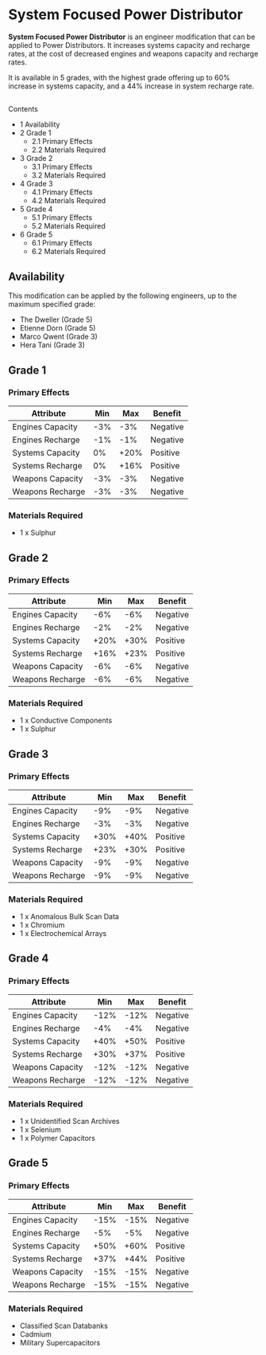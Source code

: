 # System Focused Power Distributor
**System Focused Power Distributor** is an engineer modification that can be applied to Power Distributors. It increases systems capacity and recharge rates, at the cost of decreased engines and weapons capacity and recharge rates.

It is available in 5 grades, with the highest grade offering up to 60% increase in systems capacity, and a 44% increase in system recharge rate.

## 

Contents

- 1 Availability
- 2 Grade 1
    - 2.1 Primary Effects
    - 2.2 Materials Required
- 3 Grade 2
    - 3.1 Primary Effects
    - 3.2 Materials Required
- 4 Grade 3
    - 4.1 Primary Effects
    - 4.2 Materials Required
- 5 Grade 4
    - 5.1 Primary Effects
    - 5.2 Materials Required
- 6 Grade 5
    - 6.1 Primary Effects
    - 6.2 Materials Required

## Availability

This modification can be applied by the following engineers, up to the maximum specified grade:

- The Dweller (Grade 5)
- Etienne Dorn (Grade 5)
- Marco Qwent (Grade 3)
- Hera Tani (Grade 3)

## Grade 1

### Primary Effects

| Attribute | Min | Max | Benefit |
| --- | --- | --- | --- |
| Engines Capacity | -3% | -3% | Negative |
| Engines Recharge | -1% | -1% | Negative |
| Systems Capacity | 0% | +20% | Positive |
| Systems Recharge | 0% | +16% | Positive |
| Weapons Capacity | -3% | -3% | Negative |
| Weapons Recharge | -3% | -3% | Negative |

### Materials Required

- 1 x Sulphur

## Grade 2

### Primary Effects

| Attribute | Min | Max | Benefit |
| --- | --- | --- | --- |
| Engines Capacity | -6% | -6% | Negative |
| Engines Recharge | -2% | -2% | Negative |
| Systems Capacity | +20% | +30% | Positive |
| Systems Recharge | +16% | +23% | Positive |
| Weapons Capacity | -6% | -6% | Negative |
| Weapons Recharge | -6% | -6% | Negative |

### Materials Required

- 1 x Conductive Components
- 1 x Sulphur

## Grade 3

### Primary Effects

| Attribute | Min | Max | Benefit |
| --- | --- | --- | --- |
| Engines Capacity | -9% | -9% | Negative |
| Engines Recharge | -3% | -3% | Negative |
| Systems Capacity | +30% | +40% | Positive |
| Systems Recharge | +23% | +30% | Positive |
| Weapons Capacity | -9% | -9% | Negative |
| Weapons Recharge | -9% | -9% | Negative |

### Materials Required

- 1 x Anomalous Bulk Scan Data
- 1 x Chromium
- 1 x Electrochemical Arrays

## Grade 4

### Primary Effects

| Attribute | Min | Max | Benefit |
| --- | --- | --- | --- |
| Engines Capacity | -12% | -12% | Negative |
| Engines Recharge | -4% | -4% | Negative |
| Systems Capacity | +40% | +50% | Positive |
| Systems Recharge | +30% | +37% | Positive |
| Weapons Capacity | -12% | -12% | Negative |
| Weapons Recharge | -12% | -12% | Negative |

### Materials Required

- 1 x Unidentified Scan Archives
- 1 x Selenium
- 1 x Polymer Capacitors

## Grade 5

### Primary Effects

| Attribute | Min | Max | Benefit |
| --- | --- | --- | --- |
| Engines Capacity | -15% | -15% | Negative |
| Engines Recharge | -5% | -5% | Negative |
| Systems Capacity | +50% | +60% | Positive |
| Systems Recharge | +37% | +44% | Positive |
| Weapons Capacity | -15% | -15% | Negative |
| Weapons Recharge | -15% | -15% | Negative |

### Materials Required

- Classified Scan Databanks
- Cadmium
- Military Supercapacitors